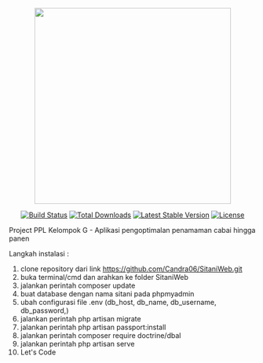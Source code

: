 <p align="center"><a href="https://laravel.com" target="_blank"><img src="https://raw.githubusercontent.com/laravel/art/master/logo-lockup/5%20SVG/2%20CMYK/1%20Full%20Color/laravel-logolockup-cmyk-red.svg" width="400"></a></p>

<p align="center">
<a href="https://travis-ci.org/laravel/framework"><img src="https://travis-ci.org/laravel/framework.svg" alt="Build Status"></a>
<a href="https://packagist.org/packages/laravel/framework"><img src="https://poser.pugx.org/laravel/framework/d/total.svg" alt="Total Downloads"></a>
<a href="https://packagist.org/packages/laravel/framework"><img src="https://poser.pugx.org/laravel/framework/v/stable.svg" alt="Latest Stable Version"></a>
<a href="https://packagist.org/packages/laravel/framework"><img src="https://poser.pugx.org/laravel/framework/license.svg" alt="License"></a>
</p>

Project PPL Kelompok G - Aplikasi pengoptimalan penamaman cabai hingga panen

Langkah instalasi :

1. clone repository dari link https://github.com/Candra06/SitaniWeb.git
2. buka terminal/cmd dan arahkan ke folder SitaniWeb
3. jalankan perintah composer update
4. buat database dengan nama sitani pada phpmyadmin
5. ubah configurasi file .env (db_host, db_name, db_username, db_password,)
6. jalankan perintah php artisan migrate
7. jalankan perintah php artisan passport:install
8. jalankan perintah composer require doctrine/dbal
9. jalankan perintah php artisan serve
10. Let's Code

